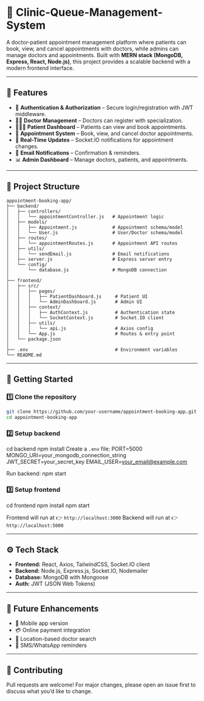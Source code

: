 # 🏥 Clinic-Queue-Management-System

A doctor-patient appointment management platform where patients can book, view, and cancel appointments with doctors, while admins can manage doctors and appointments.
Built with **MERN stack (MongoDB, Express, React, Node.js)**, this project provides a scalable backend with a modern frontend interface.

---

## 📌 Features

* 🔐 **Authentication & Authorization** – Secure login/registration with JWT middleware.
* 👨‍⚕️ **Doctor Management** – Doctors can register with specialization.
* 🧑‍🤝‍🧑 **Patient Dashboard** – Patients can view and book appointments.
* 📅 **Appointment System** – Book, view, and cancel doctor appointments.
* 📢 **Real-Time Updates** – Socket.IO notifications for appointment changes.
* 📧 **Email Notifications** – Confirmation & reminders.
* 📊 **Admin Dashboard** – Manage doctors, patients, and appointments.

---

## 📂 Project Structure

```
appointment-booking-app/
├── backend/
│   ├── controllers/
│   │   └── appointmentController.js   # Appointment logic
│   ├── models/
│   │   ├── Appointment.js             # Appointment schema/model
│   │   └── User.js                    # User/Doctor schema/model
│   ├── routes/
│   │   └── appointmentRoutes.js       # Appointment API routes
│   ├── utils/
│   │   └── sendEmail.js               # Email notifications
│   ├── server.js                      # Express server entry
│   └── config/
│       └── database.js                # MongoDB connection
│
├── frontend/
│   ├── src/
│   │   ├── pages/
│   │   │   ├── PatientDashboard.js     # Patient UI
│   │   │   └── AdminDashboard.js       # Admin UI
│   │   ├── context/
│   │   │   ├── AuthContext.js          # Authentication state
│   │   │   └── SocketContext.js        # Socket.IO client
│   │   ├── utils/
│   │   │   └── api.js                  # Axios config
│   │   └── App.js                      # Routes & entry point
│   └── package.json
│
├── .env                                # Environment variables
└── README.md
```

---

## 🚀 Getting Started

### 1️⃣ Clone the repository

```bash
git clone https://github.com/your-username/appointment-booking-app.git
cd appointment-booking-app
```

### 2️⃣ Setup backend

cd backend
npm install
Create a `.env` file:
PORT=5000
MONGO_URI=your_mongodb_connection_string
JWT_SECRET=your_secret_key
EMAIL_USER=your_email@example.com


Run backend:
npm start

### 3️⃣ Setup frontend
cd frontend
npm install
npm start

Frontend will run at 👉 `http://localhost:3000`
Backend will run at 👉 `http://localhost:5000`

---

## ⚙️ Tech Stack

* **Frontend:** React, Axios, TailwindCSS, Socket.IO client
* **Backend:** Node.js, Express.js, Socket.IO, Nodemailer
* **Database:** MongoDB with Mongoose
* **Auth:** JWT (JSON Web Tokens)

---
## 📖 Future Enhancements
* 📱 Mobile app version
* 💳 Online payment integration
* 📍 Location-based doctor search
* 🔔 SMS/WhatsApp reminders

---

## 🤝 Contributing
Pull requests are welcome! For major changes, please open an issue first to discuss what you’d like to change.


